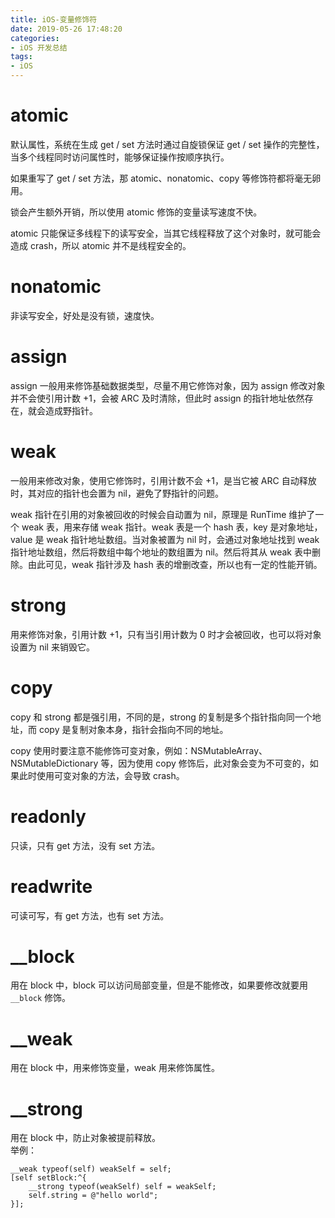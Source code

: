 ```yaml
---
title: iOS-变量修饰符
date: 2019-05-26 17:48:20
categories:
- iOS 开发总结
tags:
- iOS
---
```

# atomic
默认属性，系统在生成 get / set 方法时通过自旋锁保证 get / set 操作的完整性，当多个线程同时访问属性时，能够保证操作按顺序执行。

如果重写了 get / set 方法，那 atomic、nonatomic、copy 等修饰符都将毫无卵用。

锁会产生额外开销，所以使用 atomic 修饰的变量读写速度不快。

atomic 只能保证多线程下的读写安全，当其它线程释放了这个对象时，就可能会造成 crash，所以 atomic 并不是线程安全的。

# nonatomic
非读写安全，好处是没有锁，速度快。

# assign
assign 一般用来修饰基础数据类型，尽量不用它修饰对象，因为 assign 修改对象并不会使引用计数 +1，会被 ARC 及时清除，但此时 assign 的指针地址依然存在，就会造成野指针。

# weak
一般用来修改对象，使用它修饰时，引用计数不会 +1，是当它被 ARC 自动释放时，其对应的指针也会置为 nil，避免了野指针的问题。

weak 指针在引用的对象被回收的时候会自动置为 nil，原理是 RunTime 维护了一个 weak 表，用来存储 weak 指针。weak 表是一个 hash 表，key 是对象地址，value 是 weak 指针地址数组。当对象被置为 nil 时，会通过对象地址找到 weak 指针地址数组，然后将数组中每个地址的数组置为 nil。然后将其从 weak 表中删除。由此可见，weak 指针涉及 hash 表的增删改查，所以也有一定的性能开销。

# strong
用来修饰对象，引用计数 +1，只有当引用计数为 0 时才会被回收，也可以将对象设置为 nil 来销毁它。

# copy
copy 和 strong 都是强引用，不同的是，strong 的复制是多个指针指向同一个地址，而 copy 是复制对象本身，指针会指向不同的地址。

copy 使用时要注意不能修饰可变对象，例如：NSMutableArray、NSMutableDictionary 等，因为使用 copy 修饰后，此对象会变为不可变的，如果此时使用可变对象的方法，会导致 crash。

# readonly
只读，只有 get 方法，没有 set 方法。

# readwrite
可读可写，有 get 方法，也有 set 方法。

# __block
用在 block 中，block 可以访问局部变量，但是不能修改，如果要修改就要用 `__block` 修饰。  

# __weak
用在 block 中，用来修饰变量，weak 用来修饰属性。

# __strong
用在 block 中，防止对象被提前释放。  
举例：

```
__weak typeof(self) weakSelf = self;
[self setBlock:^{
	__strong typeof(weakSelf) self = weakSelf;
	self.string = @"hello world";
}];
```

